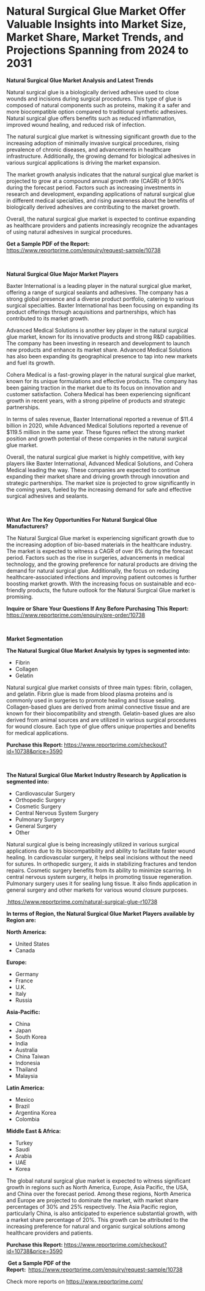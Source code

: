 <p><h1>Natural Surgical Glue Market Offer Valuable Insights into Market Size, Market Share, Market Trends, and Projections Spanning from 2024 to 2031</h1></p><p><strong>Natural Surgical Glue Market Analysis and Latest Trends</strong></p>
<p><p>Natural surgical glue is a biologically derived adhesive used to close wounds and incisions during surgical procedures. This type of glue is composed of natural components such as proteins, making it a safer and more biocompatible option compared to traditional synthetic adhesives. Natural surgical glue offers benefits such as reduced inflammation, improved wound healing, and reduced risk of infection.</p><p>The natural surgical glue market is witnessing significant growth due to the increasing adoption of minimally invasive surgical procedures, rising prevalence of chronic diseases, and advancements in healthcare infrastructure. Additionally, the growing demand for biological adhesives in various surgical applications is driving the market expansion.</p><p>The market growth analysis indicates that the natural surgical glue market is projected to grow at a compound annual growth rate (CAGR) of 9.90% during the forecast period. Factors such as increasing investments in research and development, expanding applications of natural surgical glue in different medical specialties, and rising awareness about the benefits of biologically derived adhesives are contributing to the market growth.</p><p>Overall, the natural surgical glue market is expected to continue expanding as healthcare providers and patients increasingly recognize the advantages of using natural adhesives in surgical procedures.</p></p>
<p><strong>Get a Sample PDF of the Report:&nbsp;</strong> <a href="https://www.reportprime.com/enquiry/request-sample/10738">https://www.reportprime.com/enquiry/request-sample/10738</a></p>
<p>&nbsp;</p>
<p><strong>Natural Surgical Glue Major Market Players</strong></p>
<p><p>Baxter International is a leading player in the natural surgical glue market, offering a range of surgical sealants and adhesives. The company has a strong global presence and a diverse product portfolio, catering to various surgical specialties. Baxter International has been focusing on expanding its product offerings through acquisitions and partnerships, which has contributed to its market growth.</p><p>Advanced Medical Solutions is another key player in the natural surgical glue market, known for its innovative products and strong R&D capabilities. The company has been investing in research and development to launch new products and enhance its market share. Advanced Medical Solutions has also been expanding its geographical presence to tap into new markets and fuel its growth.</p><p>Cohera Medical is a fast-growing player in the natural surgical glue market, known for its unique formulations and effective products. The company has been gaining traction in the market due to its focus on innovation and customer satisfaction. Cohera Medical has been experiencing significant growth in recent years, with a strong pipeline of products and strategic partnerships.</p><p>In terms of sales revenue, Baxter International reported a revenue of $11.4 billion in 2020, while Advanced Medical Solutions reported a revenue of $119.5 million in the same year. These figures reflect the strong market position and growth potential of these companies in the natural surgical glue market.</p><p>Overall, the natural surgical glue market is highly competitive, with key players like Baxter International, Advanced Medical Solutions, and Cohera Medical leading the way. These companies are expected to continue expanding their market share and driving growth through innovation and strategic partnerships. The market size is projected to grow significantly in the coming years, fueled by the increasing demand for safe and effective surgical adhesives and sealants.</p></p>
<p>&nbsp;</p>
<p><strong>What Are The Key Opportunities For Natural Surgical Glue Manufacturers?</strong></p>
<p><p>The Natural Surgical Glue market is experiencing significant growth due to the increasing adoption of bio-based materials in the healthcare industry. The market is expected to witness a CAGR of over 8% during the forecast period. Factors such as the rise in surgeries, advancements in medical technology, and the growing preference for natural products are driving the demand for natural surgical glue. Additionally, the focus on reducing healthcare-associated infections and improving patient outcomes is further boosting market growth. With the increasing focus on sustainable and eco-friendly products, the future outlook for the Natural Surgical Glue market is promising.</p></p>
<p><strong>Inquire or Share Your Questions If Any Before Purchasing This Report:</strong> <a href="https://www.reportprime.com/enquiry/pre-order/10738">https://www.reportprime.com/enquiry/pre-order/10738</a></p>
<p>&nbsp;</p>
<p><strong>Market Segmentation</strong></p>
<p><strong>The Natural Surgical Glue Market Analysis by types is segmented into:</strong></p>
<p><ul><li>Fibrin</li><li>Collagen</li><li>Gelatin</li></ul></p>
<p><p>Natural surgical glue market consists of three main types: fibrin, collagen, and gelatin. Fibrin glue is made from blood plasma proteins and is commonly used in surgeries to promote healing and tissue sealing. Collagen-based glues are derived from animal connective tissue and are known for their biocompatibility and strength. Gelatin-based glues are also derived from animal sources and are utilized in various surgical procedures for wound closure. Each type of glue offers unique properties and benefits for medical applications.</p></p>
<p><strong>Purchase this Report:&nbsp;</strong><a href="https://www.reportprime.com/checkout?id=10738&price=3590">https://www.reportprime.com/checkout?id=10738&price=3590</a></p>
<p>&nbsp;</p>
<p><strong>The Natural Surgical Glue Market Industry Research by Application is segmented into:</strong></p>
<p><ul><li>Cardiovascular Surgery</li><li>Orthopedic Surgery</li><li>Cosmetic Surgery</li><li>Central Nervous System Surgery</li><li>Pulmonary Surgery</li><li>General Surgery</li><li>Other</li></ul></p>
<p><p>Natural surgical glue is being increasingly utilized in various surgical applications due to its biocompatibility and ability to facilitate faster wound healing. In cardiovascular surgery, it helps seal incisions without the need for sutures. In orthopedic surgery, it aids in stabilizing fractures and tendon repairs. Cosmetic surgery benefits from its ability to minimize scarring. In central nervous system surgery, it helps in promoting tissue regeneration. Pulmonary surgery uses it for sealing lung tissue. It also finds application in general surgery and other markets for various wound closure purposes.</p></p>
<p><a href="https://www.reportprime.com/natural-surgical-glue-r10738">&nbsp;https://www.reportprime.com/natural-surgical-glue-r10738</a></p>
<p><strong>In terms of Region, the Natural Surgical Glue Market Players available by Region are:</strong></p>
<p>
    <p> <strong> North America: </strong>
        <ul>
            <li>United States</li>
            <li>Canada</li>
        </ul>
        </p> 
    <p> <strong> Europe: </strong>
        <ul>
            <li>Germany</li>
            <li>France</li>
            <li>U.K.</li>
            <li>Italy</li>
            <li>Russia</li>
        </ul>
        </p> 
    <p> <strong> Asia-Pacific: </strong>
        <ul>
            <li>China</li>
            <li>Japan</li>
            <li>South Korea</li>
            <li>India</li>
            <li>Australia</li>
            <li>China Taiwan</li>
            <li>Indonesia</li>
            <li>Thailand</li>
            <li>Malaysia</li>
        </ul>
        </p> 
    <p> <strong> Latin America: </strong>
        <ul>
            <li>Mexico</li>
            <li>Brazil</li>
            <li>Argentina Korea</li>
            <li>Colombia</li>
        </ul>
        </p> 
    <p> <strong> Middle East & Africa: </strong>
        <ul>
            <li>Turkey</li>
            <li>Saudi</li>
            <li>Arabia</li>
            <li>UAE</li>
            <li>Korea</li>
        </ul>
    </p>
    </p>
<p><p>The global natural surgical glue market is expected to witness significant growth in regions such as North America, Europe, Asia Pacific, the USA, and China over the forecast period. Among these regions, North America and Europe are projected to dominate the market, with market share percentages of 30% and 25% respectively. The Asia Pacific region, particularly China, is also anticipated to experience substantial growth, with a market share percentage of 20%. This growth can be attributed to the increasing preference for natural and organic surgical solutions among healthcare providers and patients.</p></p>
<p><strong>Purchase this Report: </strong><a href="https://www.reportprime.com/checkout?id=10738&price=3590">https://www.reportprime.com/checkout?id=10738&price=3590</a></p>
<p>&nbsp;<strong>Get a Sample PDF of the Report:&nbsp;&nbsp;</strong><a href="https://www.reportprime.com/enquiry/request-sample/10738">https://www.reportprime.com/enquiry/request-sample/10738</a></p>
<p><strong></strong></p>
<p>Check more reports on <a href="https://www.reportprime.com/">https://www.reportprime.com/</a></p>